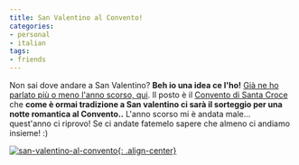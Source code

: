 ```yaml
---
title: San Valentino al Convento!
categories:
- personal
- italian
tags:
- friends
---
```

Non sai dove andare a San Valentino? **Beh io una idea ce l'ho!** [Già ne ho
parlato più o meno l'anno scorso, qui]({{site.url}}/2008/01/10/tutti-al-convento/).
Il posto è il [Convento di Santa Croce](http://www.conventodisantacroce.com)
che **come è ormai tradizione a San valentino ci sarà il sorteggio per una notte
romantica al Convento..**
L'anno scorso mi è andata male... quest'anno ci riprovo! Se ci andate fatemelo
sapere che almeno ci andiamo insieme! :)

[![san-valentino-al-convento]({{site.url}}/images/san-valentino-al-convento.jpg){: .align-center}]({{site.url}}/images/san-valentino-al-convento.jpg)
